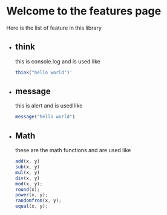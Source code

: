 # Welcome to the features page
Here is the list of feature in this library
 - ## think <br> 
   this is console.log and is used like <br>
    ```javascript
    think("hello world")'
    ```
 - ## message <br> 
   this is alert and is used like <br>
    ```javascript
    message("hello world")
    ```
 - ## Math <br> 
   these are the math functions and are used like <br>
    ```javascript
    add(x, y)
    sub(x, y)
    mul(x, y)
    div(x, y)
    mod(x, y);
    round(x);
    power(x, y);
    randomfrom(x, y);
    equal(x, y);
    ```

